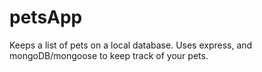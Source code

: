 # petsApp
Keeps a list of pets on a local database.
Uses express, and mongoDB/mongoose to keep track of your pets.
